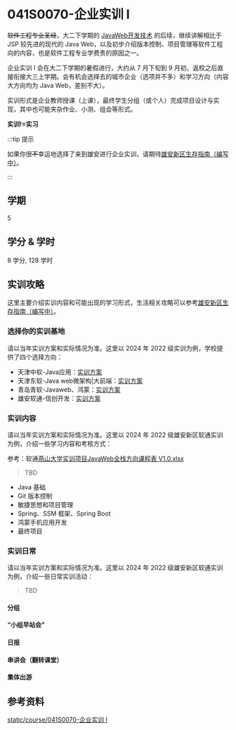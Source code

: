 # 041S0070-企业实训 I

~~软件工程专业圣经~~，大二下学期的 [JavaWeb开发技术](../subject-compulsory/201S2000-JavaWeb开发技术.md) 的后续，继续讲解相比于 JSP 较先进的现代的 Java Web，以及初步介绍版本控制、项目管理等软件工程向的内容，也是软件工程专业学费贵的原因之一。

企业实训 I 会在大二下学期的暑假进行，大约从 7 月下旬到 9 月初，返校之后直接衔接大三上学期。会有机会选择去的城市企业（选项并不多）和学习方向（内容大方向均为 Java Web，差别不大）。

实训形式是企业教师授课（上课），最终学生分组（或个人）完成项目设计与实现，其中也可能夹杂作业、小测、组会等形式。

**实训!=实习**

:::tip 提示

如果你很~~不~~幸运地选择了来到雄安进行企业实训，请期待[雄安新区生存指南（编写中）](../misc/雄安新区生存指南.md)。

:::

## 学期

5

## 学分 & 学时

8 学分, 128 学时

## 实训攻略

这里主要介绍实训内容和可能出现的学习形式，生活相关攻略可以参考[雄安新区生存指南（编写中）](../misc/雄安新区生存指南.md)。

### 选择你的实训基地

请以当年实训方案和实际情况为准。这里以 2024 年 2022 级实训为例，学校提供了四个选择方向：

- 天津中软-Java应用：[实训方案](../../static/course/041S0070-企业实训%20I/plan_2022/燕山大学软件工程实训方案——JAVA应用开发方向-8周.docx)
- 天津东软-Java web微架构|大前端：[实训方案](../../static/course/041S0070-企业实训%20I/plan_2022/1_燕山大学8周实训方案-20240510V1.2.docx)
- 青岛青软-Javaweb、鸿蒙：[实训方案](../../static/course/041S0070-企业实训%20I/plan_2022/【实训方案】燕山大学软件工程专业第五学期学生实训方案5.12.docx)
- 雄安软通-信创开发：[实训方案](../../static/course/041S0070-企业实训%20I/plan_2022/软通动力——软工&鸿蒙企业级项目实训8周方案%20v1.0-240424%20(3).pdf)

### 实训内容

请以当年实训方案和实际情况为准。这里以 2024 年 2022 级雄安新区软通实训为例，介绍一些学习内容和考核方式：

参考：软通[燕山大学实训项目JavaWeb全栈方向课程表 V1.0.xlsx](../../static/course/041S0070-企业实训%20I/isoftstone_2022/燕山大学实训项目JavaWeb全栈方向课程表%20V1.0.xlsx)

> TBD

- Java 基础
- Git 版本控制
- 敏捷思想和项目管理
- Spring、SSM 框架、Spring Boot
- 鸿蒙手机应用开发
- 最终项目

### 实训日常

请以当年实训方案和实际情况为准。这里以 2024 年 2022 级雄安新区软通实训为例，介绍一些日常实训活动：

> TBD

#### 分组

#### “小组早站会”

#### 日报

#### 串讲会（翻转课堂）

#### 集体出游

## 参考资料

[static/course/041S0070-企业实训 I](https://github.com/rurumuri/ysuse-2022/tree/master/static/course/041S0070-%E4%BC%81%E4%B8%9A%E5%AE%9E%E8%AE%AD%20I)